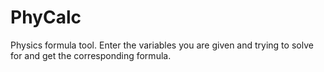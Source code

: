 # PhyCalc
Physics formula tool.
Enter the variables you are given and trying to solve for and get the corresponding formula.
